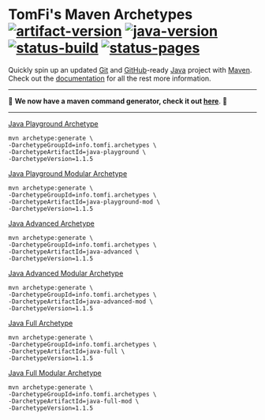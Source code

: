 # TomFi's Maven Archetypes</br>[![artifact-version]][0] [![java-version]][1] [![status-build]][2] [![status-pages]][6]

Quickly spin up an updated [Git][8] and [GitHub][5]-ready [Java][3] project with [Maven][4].</br>
Check out the [documentation][7] for all the rest more information.

---

:rocket: **We now have a maven command generator, check it out [here][9]**. :rocket:

---

[Java Playground Archetype](https://archetypes.tomfi.info/archetypes/java-playground/)

```shell
mvn archetype:generate \
-DarchetypeGroupId=info.tomfi.archetypes \
-DarchetypeArtifactId=java-playground \
-DarchetypeVersion=1.1.5
```

[Java Playground Modular Archetype](https://archetypes.tomfi.info/archetypes/java-playground-mod/)

```shell
mvn archetype:generate \
-DarchetypeGroupId=info.tomfi.archetypes \
-DarchetypeArtifactId=java-playground-mod \
-DarchetypeVersion=1.1.5
```

[Java Advanced Archetype](https://archetypes.tomfi.info/archetypes/java-advanced/)

```shell
mvn archetype:generate \
-DarchetypeGroupId=info.tomfi.archetypes \
-DarchetypeArtifactId=java-advanced \
-DarchetypeVersion=1.1.5
```

[Java Advanced Modular Archetype](https://archetypes.tomfi.info/archetypes/java-advanced-mod/)

```shell
mvn archetype:generate \
-DarchetypeGroupId=info.tomfi.archetypes \
-DarchetypeArtifactId=java-advanced-mod \
-DarchetypeVersion=1.1.5
```

[Java Full Archetype](https://archetypes.tomfi.info/archetypes/java-full/)

```shell
mvn archetype:generate \
-DarchetypeGroupId=info.tomfi.archetypes \
-DarchetypeArtifactId=java-full \
-DarchetypeVersion=1.1.5
```

[Java Full Modular Archetype](https://archetypes.tomfi.info/archetypes/java-full-mod/)

```shell
mvn archetype:generate \
-DarchetypeGroupId=info.tomfi.archetypes \
-DarchetypeArtifactId=java-full-mod \
-DarchetypeVersion=1.1.5
```

<!-- editorconfig-checker-disable -->
<!-- Real Links -->
[0]: https://search.maven.org/search?q=info.tomfi.archetypes
[1]: https://openjdk.java.net/projects/jdk/17/
[2]: https://github.com/TomerFi/tomfi-archetypes/actions/workflows/stage.yml
[3]: https://www.oracle.com/java/technologies/downloads/#JDK17
[4]: https://maven.apache.org/docs/3.8.4/release-notes.html
[5]: https://github.com/
[6]: https://github.com/TomerFi/tomfi-archetypes/actions/workflows/pages.yml
[7]: https://archetypes.tomfi.info/
[8]: https://git-scm.com/
[9]: https://archetypes.tomfi.info/generator/
<!-- Badges Links -->
[artifact-version]: https://badgen.net/maven/v/maven-central/info.tomfi.archetypes/tomfi-archetypes-parent?icon=maven&label=Maven%20Central
[java-version]: https://badgen.net/badge/Java%20Version/17/5382a1
[status-build]: https://github.com/TomerFi/tomfi-archetypes/actions/workflows/stage.yml/badge.svg
[status-pages]: https://github.com/TomerFi/tomfi-archetypes/actions/workflows/pages.yml/badge.svg
